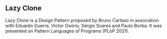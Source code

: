 ## Lazy Clone

Lazy Clone is a Design Pattern proposed by Bruno Cartaxo in association with Eduardo Guerra, Victor Osório, Sérgio Soares and Paulo Borba. It was presented on Pattern Languages of Programs (PLoP 2021).
